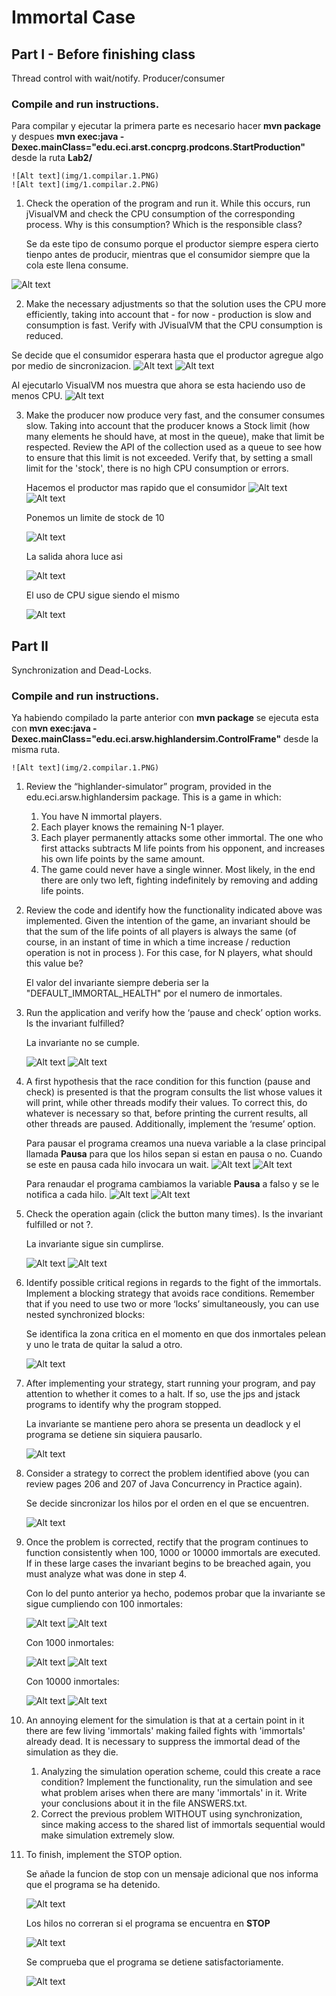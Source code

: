 # Immortal Case

## Part I - Before finishing class
Thread control with wait/notify. Producer/consumer

### Compile and run instructions.

Para compilar y ejecutar la primera parte es necesario hacer **mvn package** y despues **mvn exec:java -Dexec.mainClass="edu.eci.arst.concprg.prodcons.StartProduction"** desde la ruta **Lab2/**

	![Alt text](img/1.compilar.1.PNG)
	![Alt text](img/1.compilar.2.PNG)

1.	Check the operation of the program and run it. While this occurs, run jVisualVM and check the CPU consumption of the corresponding process. Why is this consumption? Which is the responsible class? 
	
	Se da este tipo de consumo porque el productor siempre espera cierto tienpo antes de producir, mientras que el consumidor siempre que la cola este llena consume.
	
![Alt text](img/1.1.PNG)

2.	Make the necessary adjustments so that the solution uses the CPU more efficiently, taking into account that - for now - production is slow and consumption is fast. Verify with JVisualVM that the CPU consumption is reduced. 

Se decide que el consumidor esperara hasta que el productor agregue algo por medio de sincronizacion. 
![Alt text](img/1.2.2.PNG)
![Alt text](img/1.2.3.PNG)

Al ejecutarlo VisualVM nos muestra que ahora se esta haciendo uso de menos CPU.
![Alt text](img/1.2.1.PNG)

3.	Make the producer now produce very fast, and the consumer consumes slow. Taking into account that the producer knows a Stock limit (how many elements he should have, at most in the queue), make that limit be respected. Review the API of the collection used as a queue to see how to ensure that this limit is not exceeded. Verify that, by setting a small limit for the 'stock', there is no high CPU consumption or errors.
	
	Hacemos el productor mas rapido que el consumidor
	![Alt text](img/1.3.1.PNG)
	![Alt text](img/1.3.2.PNG)
	
	Ponemos un limite de stock de 10
	
	![Alt text](img/1.3.3.PNG)
	
	La salida ahora luce asi
	
	![Alt text](img/1.3.4.PNG)
	
	
	El uso de CPU sigue siendo el mismo
	
	![Alt text](img/1.3.5.PNG)


## Part II
Synchronization and Dead-Locks.

### Compile and run instructions.

Ya habiendo compilado la parte anterior con **mvn package** se ejecuta esta con **mvn exec:java -Dexec.mainClass="edu.eci.arsw.highlandersim.ControlFrame"** desde la misma ruta.

	![Alt text](img/2.compilar.1.PNG)

1.	Review the “highlander-simulator” program, provided in the edu.eci.arsw.highlandersim package. This is a game in which:
	1.	You have N immortal players. 
	2.	Each player knows the remaining N-1 player.
	3.	Each player permanently attacks some other immortal. The one who first attacks subtracts M life points from his opponent, and increases his own life points by the same amount. 
	4.	The game could never have a single winner. Most likely, in the end there are only two left, fighting indefinitely by removing and adding life points. 
2.	Review the code and identify how the functionality indicated above was implemented. Given the intention of the game, an invariant should be that the sum of the life points of all players is always the same (of course, in an instant of time in which a time increase / reduction operation is not in process ). For this case, for N players, what should this value be?

	El valor del invariante siempre deberia ser la "DEFAULT_IMMORTAL_HEALTH" por el numero de inmortales.

3.	Run the application and verify how the ‘pause and check’ option works. Is the invariant fulfilled?

	La invariante no se cumple.
	
	![Alt text](img/3.1.PNG)
	![Alt text](img/3.2.PNG)
	
4.	A first hypothesis that the race condition for this function (pause and check) is presented is that the program consults the list whose values ​​it will print, while other threads modify their values. To correct this, do whatever is necessary so that, before printing the current results, all other threads are paused. Additionally, implement the ‘resume’ option.

	Para pausar el programa creamos una nueva variable a la clase principal llamada **Pausa** para que los hilos sepan si estan en pausa o no. Cuando se este en pausa cada hilo invocara un wait.
	![Alt text](img/4.1.PNG)
	![Alt text](img/4.2.PNG)

	Para renaudar el programa cambiamos la variable **Pausa** a falso y se le notifica a cada hilo.
	![Alt text](img/4.3.PNG)
	![Alt text](img/4.4.PNG)

5.	Check the operation again (click the button many times). Is the invariant fulfilled or not ?.

	La invariante sigue sin cumplirse.
	
	![Alt text](img/5.1.PNG)
	![Alt text](img/5.2.PNG)
	

6.	Identify possible critical regions in regards to the fight of the immortals. Implement a blocking strategy that avoids race conditions. Remember that if you need to use two or more ‘locks’ simultaneously, you can use nested synchronized blocks:

	Se identifica la zona critica en el momento en que dos inmortales pelean y uno le trata de quitar la salud a otro.
	
	![Alt text](img/6.PNG)

7.	After implementing your strategy, start running your program, and pay attention to whether it comes to a halt. If so, use the jps and jstack programs to identify why the program stopped.

	La invariante se mantiene pero ahora se presenta un deadlock y el programa se detiene sin siquiera pausarlo.
	
	![Alt text](img/7.1.PNG)

8.	Consider a strategy to correct the problem identified above (you can review pages 206 and 207 of Java Concurrency in Practice again).

	Se decide sincronizar los hilos por el orden en el que se encuentren.
	
	![Alt text](img/8.1.PNG)

9.	Once the problem is corrected, rectify that the program continues to function consistently when 100, 1000 or 10000 immortals are executed. If in these large cases the invariant begins to be breached again, you must analyze what was done in step 4.

	Con lo del punto anterior ya hecho, podemos probar que la invariante se sigue cumpliendo con 100 inmortales:
	
	![Alt text](img/9.100.1.PNG)
	![Alt text](img/9.100.2.PNG)
	
	Con 1000 inmortales:
	
	![Alt text](img/9.1000.1.PNG)
	![Alt text](img/9.1000.2.PNG)
	
	Con 10000 inmortales:
	
	![Alt text](img/9.10000.1.PNG)
	![Alt text](img/9.10000.2.PNG)

10.	An annoying element for the simulation is that at a certain point in it there are few living 'immortals' making failed fights with 'immortals' already dead. It is necessary to suppress the immortal dead of the simulation as they die. 
	1.	Analyzing the simulation operation scheme, could this create a race condition? Implement the functionality, run the simulation and see what problem arises when there are many 'immortals' in it. Write your conclusions about it in the file ANSWERS.txt. 
	2.	Correct the previous problem WITHOUT using synchronization, since making access to the shared list of immortals sequential would make simulation extremely slow. 
11.	To finish, implement the STOP option.

	Se añade la funcion de stop con un mensaje adicional que nos informa que el programa se ha detenido.
	
	![Alt text](img/10.1.PNG)
	
	Los hilos no correran si el programa se encuentra en **STOP**
	
	![Alt text](img/10.2.PNG)
	
	Se comprueba que el programa se detiene satisfactoriamente.
	
	![Alt text](img/10.PNG)
	
